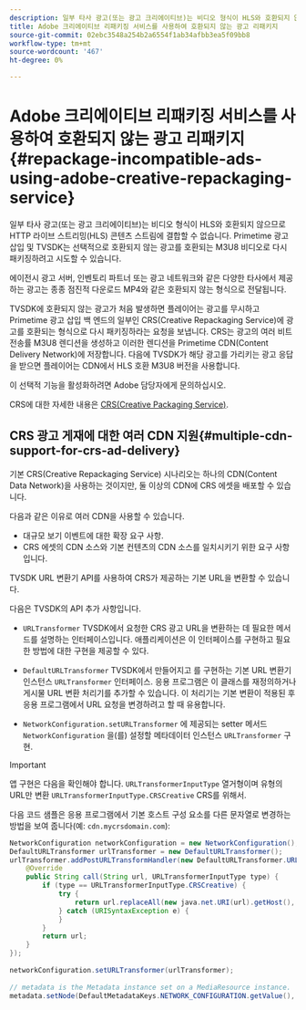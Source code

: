 ```yaml
---
description: 일부 타사 광고(또는 광고 크리에이티브)는 비디오 형식이 HLS와 호환되지 않으므로 HTTP 라이브 스트리밍(HLS) 콘텐츠 스트림에 결합할 수 없습니다. Primetime 광고 삽입 및 TVSDK는 선택적으로 호환되지 않는 광고를 호환되는 M3U8 비디오로 다시 패키징하려고 시도할 수 있습니다.
title: Adobe 크리에이티브 리패키징 서비스를 사용하여 호환되지 않는 광고 리패키지
source-git-commit: 02ebc3548a254b2a6554f1ab34afbb3ea5f09bb8
workflow-type: tm+mt
source-wordcount: '467'
ht-degree: 0%

---
```


# Adobe 크리에이티브 리패키징 서비스를 사용하여 호환되지 않는 광고 리패키지 {#repackage-incompatible-ads-using-adobe-creative-repackaging-service}

일부 타사 광고(또는 광고 크리에이티브)는 비디오 형식이 HLS와 호환되지 않으므로 HTTP 라이브 스트리밍(HLS) 콘텐츠 스트림에 결합할 수 없습니다. Primetime 광고 삽입 및 TVSDK는 선택적으로 호환되지 않는 광고를 호환되는 M3U8 비디오로 다시 패키징하려고 시도할 수 있습니다.

에이전시 광고 서버, 인벤토리 파트너 또는 광고 네트워크와 같은 다양한 타사에서 제공하는 광고는 종종 점진적 다운로드 MP4와 같은 호환되지 않는 형식으로 전달됩니다.

TVSDK에 호환되지 않는 광고가 처음 발생하면 플레이어는 광고를 무시하고 Primetime 광고 삽입 백 엔드의 일부인 CRS(Creative Repackaging Service)에 광고를 호환되는 형식으로 다시 패키징하라는 요청을 보냅니다. CRS는 광고의 여러 비트 전송률 M3U8 렌디션을 생성하고 이러한 렌디션을 Primetime CDN(Content Delivery Network)에 저장합니다. 다음에 TVSDK가 해당 광고를 가리키는 광고 응답을 받으면 플레이어는 CDN에서 HLS 호환 M3U8 버전을 사용합니다.

이 선택적 기능을 활성화하려면 Adobe 담당자에게 문의하십시오.

CRS에 대한 자세한 내용은 [CRS(Creative Packaging Service)](https://helpx.adobe.com/content/dam/help/en/primetime/guides/crs.pdf).

## CRS 광고 게재에 대한 여러 CDN 지원{#multiple-cdn-support-for-crs-ad-delivery}

기본 CRS(Creative Repackaging Service) 시나리오는 하나의 CDN(Content Data Network)을 사용하는 것이지만, 둘 이상의 CDN에 CRS 에셋을 배포할 수 있습니다.

다음과 같은 이유로 여러 CDN을 사용할 수 있습니다.

* 대규모 보기 이벤트에 대한 확장 요구 사항.
* CRS 에셋의 CDN 소스와 기본 컨텐츠의 CDN 소스를 일치시키기 위한 요구 사항입니다.

TVSDK URL 변환기 API를 사용하여 CRS가 제공하는 기본 URL을 변환할 수 있습니다.

다음은 TVSDK의 API 추가 사항입니다.

* `URLTransformer` TVSDK에서 요청한 CRS 광고 URL을 변환하는 데 필요한 메서드를 설명하는 인터페이스입니다. 애플리케이션은 이 인터페이스를 구현하고 필요한 방법에 대한 구현을 제공할 수 있다.

* `DefaultURLTransformer` TVSDK에서 만들어지고 를 구현하는 기본 URL 변환기 인스턴스 `URLTransformer` 인터페이스. 응용 프로그램은 이 클래스를 재정의하거나 게시물 URL 변환 처리기를 추가할 수 있습니다. 이 처리기는 기본 변환이 적용된 후 응용 프로그램에서 URL 요청을 변경하려고 할 때 유용합니다.

* `NetworkConfiguration.setURLTransformer` 에 제공되는 setter 메서드 `NetworkConfiguration` 을(를) 설정할 메타데이터 인스턴스 `URLTransformer` 구현.

>[!IMPORTANT]
>
>앱 구현은 다음을 확인해야 합니다. `URLTransformerInputType` 열거형이며 유형의 URL만 변환 `URLTransformerInputType.CRSCreative` CRS를 위해서.

다음 코드 샘플은 응용 프로그램에서 기본 호스트 구성 요소를 다른 문자열로 변경하는 방법을 보여 줍니다(예: `cdn.mycrsdomain.com`):

```java
NetworkConfiguration networkConfiguration = new NetworkConfiguration(); 
DefaultURLTransformer urlTransformer = new DefaultURLTransformer(); 
urlTransformer.addPostURLTransformHandler(new DefaultURLTransformer.URLTransformHandler() { 
    @Override 
    public String call(String url, URLTransformerInputType type) { 
        if (type == URLTransformerInputType.CRSCreative) { 
            try { 
                return url.replaceAll(new java.net.URI(url).getHost(), "cdn.mycrsdomain.com"); 
            } catch (URISyntaxException e) { 
            } 
        } 
        return url; 
    } 
}); 
   
networkConfiguration.setURLTransformer(urlTransformer); 
   
// metadata is the Metadata instance set on a MediaResource instance. 
metadata.setNode(DefaultMetadataKeys.NETWORK_CONFIGURATION.getValue(), networkConfiguration);
```

